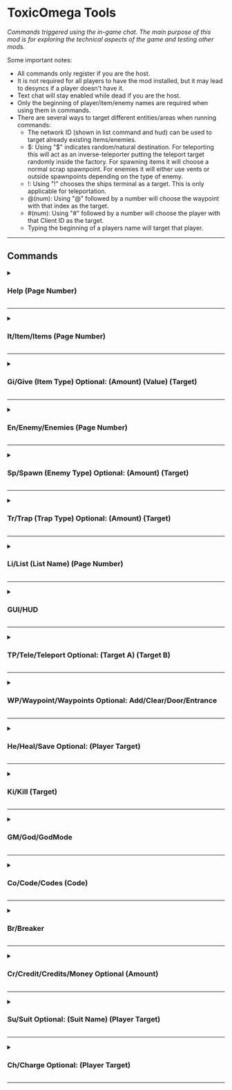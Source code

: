 # ToxicOmega Tools

*Commands triggered using the in-game chat. The main purpose of this mod is for exploring the technical aspects of the game and testing other mods.*

Some important notes:
* All commands only register if you are the host.
* It is not required for all players to have the mod installed, but it may lead to desyncs if a player doesn't have it.
* Text chat will stay enabled while dead if you are the host.
* Only the beginning of player/item/enemy names are required when using them in commands.
* There are several ways to target different entities/areas when running commands:
  * The network ID (shown in list command and hud) can be used to target already existing items/enemies.
  * $: Using "$" indicates random/natural destination. For teleporting this will act as an inverse-teleporter putting the teleport target randomly inside the factory. For spawning items it will choose a normal scrap spawnpoint. For enemies it will either use vents or outside spawnpoints depending on the type of enemy.
  * !: Using "!" chooses the ships terminal as a target. This is only applicable for teleportation.
  * @(num): Using "@" followed by a number will choose the waypoint with that index as the target.
  * #(num): Using "#" followed by a number will choose the player with that Client ID as the target.
  * Typing the beginning of a players name will target that player. 

---

## Commands

<details>
  <summary><h3>Help (Page Number)</h3></summary>

Displays a page of the commands list. Includes brief descriptions of each command and its purpose.

Arguments:
* Page Number: Specific page of the commands list to view.

Example: "help" displays page one of the commands list.
</details>

---

<details>
  <summary><h3>It/Item/Items (Page Number)</h3></summary>

Displays a page of the items list. Includes item names and ID numbers.

Arguments:
* Page Number: Specific page of the item list to view. Will default to the last page viewed.

Example: "item 2" displays page two of the items list.
</details>

---

<details>
  <summary><h3>Gi/Give (Item Type) Optional: (Amount) (Value) (Target)</h3></summary>

Spawns an item based on given name or ID number. Able to specify how many items, their value, and where they spawn.

Arguments:
* Item Type: Name or numerical ID of item you want to spawn. Will auto-complete name if the beginning is given. Use underscores "_" in place of spaces.
* Amount (Default: 1): How many copies of the item should be spawned.
* Value (Default: Random): Override the default value of the item with a given number.
* Target (Default: Self): Where to spawn the item, supports all targeting methods listed at the beginning of this readme.

Example: "give gold_bar 1 420 #3" will spawn one gold bar worth $420 on the player whose ID is 3.
</details>

---

<details>
  <summary><h3>En/Enemy/Enemies (Page Number)</h3></summary>

Displays a page of the enemies list. Includes enemy names and ID numbers.

Arguments:
* Page Number: Specific page of the enemies list to view. Will default to the last page viewed.

Example: "en 2" displays page two of the enemies list.
</details>

---

<details>
  <summary><h3>Sp/Spawn (Enemy Type) Optional: (Amount) (Target)</h3></summary>

Spawns an enemy based on given name or ID number. Able to specify how many enemies, and where they spawn.

Arguments:
* Enemy Type: Name or numerical ID of enemy you want to spawn. Will auto-complete name if the beginning is given. Use underscores "_" in place of spaces.
* Amount (Default: 1): How many copies of the enemy should be spawned.
* Target (Default: Natural): Where to spawn the enemy, supports all targeting methods listed at the beginning of this readme.

Example: "sp 0 1" will spawn one enemy of ID zero naturally. Make sure you check the "enemy" command to find the ID of the enemy you want to spawn or just use their name instead.
</details>

---

<details>
  <summary><h3>Tr/Trap (Trap Type) Optional: (Amount) (Target)</h3></summary>

Spawns trap based on given name. If no arguments are given it will instead list all available traps.

Arguments:
* Type: Name of the trap you want to spawn. Will auto-complete name if the beginning is given.
* Amount (Default: 1): How many copies of the trap should be spawned.
* Target (Default: Natural): Where to spawn the trap, supports all targeting methods listed at the beginning of this readme.

Example: "tr mi 30" will spawn 30 landmines randomly throughout the factory.
</details>

---

<details>
  <summary><h3>Li/List (List Name) (Page Number)</h3></summary>

Displays a page from the list of currently spawned players, items, or enemies. Network ID's will be listed in the items and enemies lists. Will smart-search for the list name.

Arguments:
* List Name (Default: Players): Which list to view, supports "players", "items", and "enemy/enemies".

Example: "li e" will list every enemy currently spawned in the current moon.
</details>

---

<details>
  <summary><h3>GUI/HUD</h3></summary>

Toggles a HUD that displays useful info such as nearby items, traps, and enemies. The Network ID of the items/enemies will be listed as well.

Example: "hud" will enable the hud if it is currently hidden.
</details>

---

<details>
  <summary><h3>TP/Tele/Teleport Optional: (Target A) (Target B)</h3></summary>

Teleports a given player to a given destination. Player being teleported cannot be dead. Will automatically sync lighting if your destination is inside or outside. If no arguments are provided, the host will be teleported to the ship's console.

Arguments:
* Target A: If this is the only argument given it supports all targeting methods. Otherwise, it will not accept "!", "$", or "@" since they are not able to be moved.
* Target B: Can any targeting method listed at the beginning of this readme.

Example: "tp #0 $" will teleport the player with ID to a random location inside the factory.
</details>

---

<details>
  <summary><h3>WP/Waypoint/Waypoints Optional: Add/Clear/Door/Entrance</h3></summary>

Lists or creates a waypoint to use as a destination. Waypoints are cleared when leaving a moon.

Arguments (The text added after is the only argument accepted. If not provided it will list all waypoints):
* Add: Will create a waypoint at your current position.
* Clear: Will delete all waypoints.
* Door: Will create a waypoint outside the factory at the front door.
* Entrance: Will create a waypoint inside the factory at the main entrance.

Example: "wp add" will create a waypoint at your current location.
</details>

---

<details>
  <summary><h3>He/Heal/Save Optional: (Player Target)</h3></summary>

Fully refills a player's health and stamina. Will save a player if they are currently in a kill animation with Snare Fleas, Forest Giants, or Masked Players. If the target player is dead, they will be revived at the ship's terminal.

Arguments:
* Player Target (Default: Self): Only supports player name/client ID (enemy ID not supported yet).

Example: "heal John" will heal a player whose name starts with (or is) John.
</details>

---

<details>
  <summary><h3>Ki/Kill (Target)</h3></summary>

Kills/Destroys a given player or item/enemy (if given their Network ID as the target). Items and invincible enemies are destroyed. Players and normal enemies are killed unless they are forced to by destroyed by adding * to the end of the target argument.

Arguments:
* Target: Any player name/client ID, or the network ID of an enemy/item. A "*" can be added anywhere at the end of the target to force the target to be deleted instead of killed.

Example: "kill 69*" will delete whatever enemy or item currently has the network ID 69 rather than killing them with damage.
</details>

---

<details>
  <summary><h3>GM/God/GodMode</h3></summary>

Toggle whether or not you take damage.

Example: "gm" while godmode is off will toggle it on.
</details>

---

<details>
  <summary><h3>Co/Code/Codes (Code)</h3></summary>

Toggles doors/turrets/mines by using their terminal code. If no argument is given it will list all terminal objects on the map.

Arguments:
* Code: The code that appears on the ship's map corresponding to the object.

Example: "code d2" will toggle all objects on the map with code d2.
</details>

---

<details>
  <summary><h3>Br/Breaker</h3></summary>

Toggles the breaker box's state.

Example: "br" while the breaker is on will toggle it to be off.

</details>

---

<details>
  <summary><h3>Cr/Credit/Credits/Money Optional (Amount)</h3></summary>

Lists or adjusts the current amount of group credits in the terminal. If the amount argument is not given it will just display the current amount of credits.

Arguments:
* Amount: The amount is the adjustment to be made to the current amount of credits.

Example: "credit -10" will subtract 10 from the current amount of group credits.
</details>

---

<details>
  <summary><h3>Su/Suit Optional: (Suit Name) (Player Target)</h3></summary>

Changes a players suit. If no arguments are given it will instead list all available suits.

Arguments:
* Suit Name: The name of the suit you want to equip.
* Player Target (Default: Self): The player who's suit will be changed.

Example: "suit purple Joe" will change the suit of player named Joe to be the purple suit.
</details>

---

<details>
  <summary><h3>Ch/Charge Optional: (Player Target)</h3></summary>

Charges a player's held item.

Arguments:
* Player Target (Default: Self): Only supports player name/client ID.

Example: "ch" will simply charge the host's held item.
</details>

---